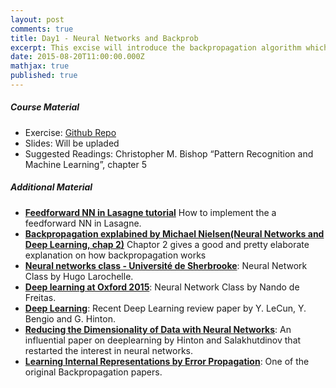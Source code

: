 ```yaml
---
layout: post
comments: true
title: Day1 - Neural Networks and Backprob
excerpt: This excise will introduce the backpropagation algorithm which is the foundation for all modern Neural Networks
date: 2015-08-20T11:00:00.000Z
mathjax: true
published: true
---
```


##### Course Material 
* Exercise: [Github Repo](https://github.com/DTU-deeplearning/day1-NN)
* Slides: Will be upladed
* Suggested Readings: Christopher M. Bishop “Pattern Recognition and Machine Learning”, chapter 5


##### Additional Material
* **[Feedforward NN in Lasagne tutorial](http://lasagne.readthedocs.org/en/latest/user/tutorial.html)** How to implement the a feedforward NN in Lasagne. 
* **[Backpropagation explabined by Michael Nielsen(Neural Networks and Deep Learning, chap 2)](http://neuralnetworksanddeeplearning.com/chap2.html)** Chaptor 2 gives a good and pretty elaborate explanation on how backpropagation works
* **[Neural networks class - Université de Sherbrooke](https://www.youtube.com/playlist?list=PL6Xpj9I5qXYEcOhn7TqghAJ6NAPrNmUBH)**: Neural Network Class by Hugo Larochelle.
* **[Deep learning at Oxford 2015](https://www.youtube.com/playlist?list=PLE6Wd9FR--EfW8dtjAuPoTuPcqmOV53Fu)**: Neural Network Class by Nando de Freitas.
* **[Deep Learning](http://www.nature.com/nature/journal/v521/n7553/full/nature14539.html)**: Recent Deep Learning review paper by Y. LeCun, Y. Bengio and G. Hinton.
* **[Reducing the Dimensionality of Data with Neural Networks](http://www.cs.toronto.edu/~hinton/science.pdf)**: An influential paper on deeplearning by Hinton and Salakhutdinov that restarted the interest in neural networks. 
* **[Learning Internal Representations by Error Propagation](http://www.iro.umontreal.ca/~vincentp/ift3395/lectures/backprop_old.pdf)**: One of the original Backpropagation papers.